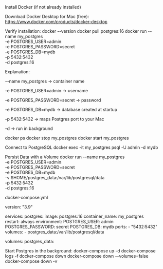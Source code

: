 Install Docker (if not already installed)

Download Docker Desktop for Mac (free): https://www.docker.com/products/docker-desktop

Verify installation:
docker --version
docker pull postgres:16
docker run --name my_postgres \
  -e POSTGRES_USER=admin \
  -e POSTGRES_PASSWORD=secret \
  -e POSTGRES_DB=mydb \
  -p 5432:5432 \
  -d postgres:16


Explanation:

--name my_postgres → container name

-e POSTGRES_USER=admin → username

-e POSTGRES_PASSWORD=secret → password

-e POSTGRES_DB=mydb → database created at startup

-p 5432:5432 → maps Postgres port to your Mac

-d → run in background

docker ps
docker stop my_postgres
docker start my_postgres

Connect to PostgreSQL
docker exec -it my_postgres psql -U admin -d mydb


Persist Data with a Volume
docker run --name my_postgres \
  -e POSTGRES_USER=admin \
  -e POSTGRES_PASSWORD=secret \
  -e POSTGRES_DB=mydb \
  -v $HOME/postgres_data:/var/lib/postgresql/data \
  -p 5432:5432 \
  -d postgres:16



docker-compose.yml

version: "3.9"

services:
  postgres:
    image: postgres:16
    container_name: my_postgres
    restart: always
    environment:
      POSTGRES_USER: admin
      POSTGRES_PASSWORD: secret
      POSTGRES_DB: mydb
    ports:
      - "5432:5432"
    volumes:
      - postgres_data:/var/lib/postgresql/data

volumes:
  postgres_data:


Start Postgres in the background:
docker-compose up -d
docker-compose logs -f
docker-compose down
docker-compose down --volumes=false
docker-compose down -v

